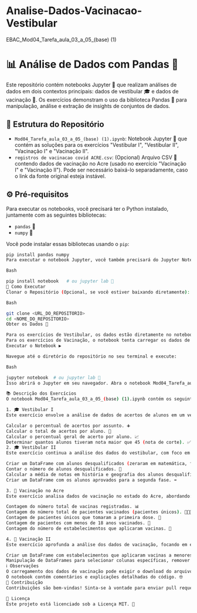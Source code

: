 # Analise-Dados-Vacinacao-Vestibular
EBAC_Mod04_Tarefa_aula_03_a_05_(base) (1)

# 📊 Análise de Dados com Pandas 🐍

Este repositório contém notebooks Jupyter 📓 que realizam análises de dados em dois contextos principais: dados de vestibular 🎓 e dados de vacinação 💉. Os exercícios demonstram o uso da biblioteca Pandas 🐼 para manipulação, análise e extração de insights de conjuntos de dados.

## 📂 Estrutura do Repositório

* `Mod04_Tarefa_aula_03_a_05_(base) (1).ipynb`: Notebook Jupyter 📓 que contém as soluções para os exercícios "Vestibular I", "Vestibular II", "Vacinação I" e "Vacinação II".
* `registros de vacinacao covid ACRE.csv`: (Opcional) Arquivo CSV 📄 contendo dados de vacinação no Acre (usado no exercício "Vacinação I" e "Vacinação II"). Pode ser necessário baixá-lo separadamente, caso o link da fonte original esteja instável.

## ⚙️ Pré-requisitos

Para executar os notebooks, você precisará ter o Python instalado, juntamente com as seguintes bibliotecas:

* `pandas` 🐼
* `numpy` 🔢

Você pode instalar essas bibliotecas usando o `pip`:

```bash
pip install pandas numpy
Para executar o notebook Jupyter, você também precisará do Jupyter Notebook ou JupyterLab:

Bash

pip install notebook   # ou jupyter lab 🧪
🚀 Como Executar
Clonar o Repositório (Opcional, se você estiver baixando diretamente):

Bash

git clone <URL_DO_REPOSITORIO>
cd <NOME_DO_REPOSITORIO>
Obter os Dados 💾

Para os exercícios de Vestibular, os dados estão diretamente no notebook.
Para os exercícios de Vacinação, o notebook tenta carregar os dados de um link. Se isso falhar, você precisará baixar o arquivo registros de vacinacao covid ACRE.csv e colocá-lo no mesmo diretório do notebook. O notebook contém instruções sobre como fazer isso.
Executar o Notebook ▶️

Navegue até o diretório do repositório no seu terminal e execute:

Bash

jupyter notebook  # ou jupyter lab 🧪
Isso abrirá o Jupyter em seu navegador. Abra o notebook Mod04_Tarefa_aula_03_a_05_(base) (1).ipynb e execute as células na ordem.

📚 Descrição dos Exercícios
O notebook Mod04_Tarefa_aula_03_a_05_(base) (1).ipynb contém os seguintes exercícios:

1. 🎓 Vestibular I
Este exercício envolve a análise de dados de acertos de alunos em um vestibular. As tarefas incluem:

Calcular o percentual de acertos por assunto. ➕
Calcular o total de acertos por aluno. 💯
Calcular o percentual geral de acerto por aluno. 📈
Determinar quantos alunos tiveram nota maior que 45 (nota de corte). ✅
2. 🎓 Vestibular II
Este exercício continua a análise dos dados do vestibular, com foco em identificar alunos desqualificados:

Criar um DataFrame com alunos desqualificados (zeraram em matemática, física ou química). ❌
Contar o número de alunos desqualificados. 🔢
Calcular a média de notas em história e geografia dos alunos desqualificados. ⚖️
Criar um DataFrame com os alunos aprovados para a segunda fase. ➡️

3. 💉 Vacinação no Acre
Este exercício analisa dados de vacinação no estado do Acre, abordando:

Contagem do número total de vacinas registradas. 📊
Contagem do número total de pacientes vacinados (pacientes únicos). 🧑‍🤝‍🧑
Contagem de pacientes únicos que tomaram a primeira dose. 🥇
Contagem de pacientes com menos de 18 anos vacinados. 👶
Contagem do número de estabelecimentos que aplicaram vacinas. 🏥

4. 💉 Vacinação II
Este exercício aprofunda a análise dos dados de vacinação, focando em estabelecimentos que vacinaram menores de 18 anos:

Criar um DataFrame com estabelecimentos que aplicaram vacinas a menores de 18 anos, incluindo a quantidade de vacinas aplicadas. 🏥📊
Manipulação de DataFrames para selecionar colunas específicas, remover duplicatas e realizar contagens. 🐼
ℹ️ Observações
O carregamento dos dados de vacinação pode exigir o download do arquivo CSV devido a possíveis instabilidades no link original. ⚠️
O notebook contém comentários e explicações detalhadas do código. 🤓
🤝 Contribuição
Contribuições são bem-vindas! Sinta-se à vontade para enviar pull requests com melhorias, correções de bugs 🐛 ou novas análises.

📜 Licença
Este projeto está licenciado sob a Licença MIT. 📄






